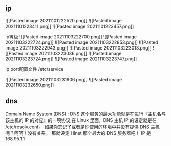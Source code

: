 ## ip


![[Pasted image 20211101222520.png]]
![[Pasted image 20211101223411.png]]
![[Pasted image 20211101223457.png]]

ip等级
![[Pasted image 20211103222700.png]]
![[Pasted image 20211103222724.png]]
![[Pasted image 20211103222853.png]]
![[Pasted image 20211103222943.png]]
![[Pasted image 20211103223013.png]]
![[Pasted image 20211103223036.png]]
![[Pasted image 20211103223724.png]]
![[Pasted image 20211103223747.png]]


ip port配置文件
/etc/service

![[Pasted image 20211103231906.png]]
![[Pasted image 20211103232650.png]]

## dns
Domain Name System (DNS) : DNS 这个服务的最大功能就是在进行『主机名与该主机的 IP 的对应』的一项协议,在 Linux 里面，DNS 主机 IP 的设定就是在 /etc/resolv.conf。
如果你忘记了或者是你使用的环境中并没有提供 DNS 主机呢？呵呵！没有关系， 那就设定 Hinet 那个最大的 DNS 服务器吧！ IP 是168.95.1.1
